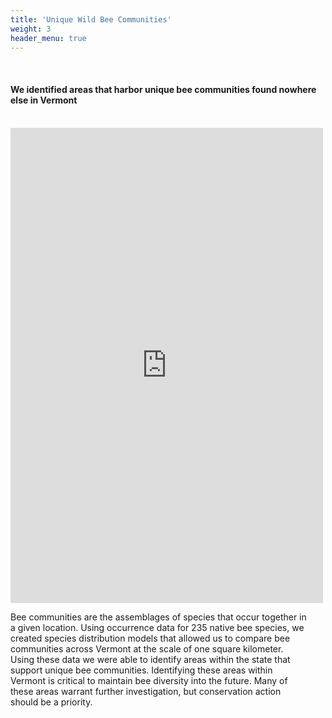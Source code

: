 ```yaml
---
title: 'Unique Wild Bee Communities'
weight: 3
header_menu: true
---
```

<br>
<div class="lead"><h4>
We identified areas that harbor unique bee communities found nowhere else in Vermont
</h4>
</div>

<br>

<div class="row">

<div class="col-lg-7 h_iframe">
<iframe style="height:760px;max-width:750px;min-width:500px;" src="https://vtatlasoflife.org/SOBees_2022/Uniq_Comm_Leaflet.html" frameBorder="0" allowtransparency="true">
</iframe>
</div>

<!-- onload='javascript:(function(o){o.style.height=o.contentWindow.document.body.scrollHeight+"px";}(this));' -->

<div class="col-lg-5">
<p style="padding-right:30px">
Bee communities are the assemblages of species that occur together in a given location. Using occurrence data for 235 native bee species, we created species distribution models that allowed us to compare bee communities across Vermont at the scale of one square kilometer. Using these data we were able to identify areas within the state that support unique bee communities. Identifying these areas within Vermont is critical to maintain bee diversity into the future. Many of these areas warrant further investigation, but conservation action should be a priority.
</p>
</div>

</div>
